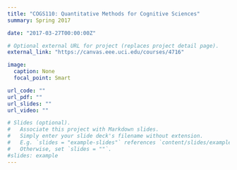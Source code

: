 ```yaml
---
title: "COGS110: Quantitative Methods for Cognitive Sciences"
summary: Spring 2017

date: "2017-03-27T00:00:00Z"

# Optional external URL for project (replaces project detail page).
external_link: "https://canvas.eee.uci.edu/courses/4716"

image:
  caption: None
  focal_point: Smart

url_code: ""
url_pdf: ""
url_slides: ""
url_video: ""

# Slides (optional).
#   Associate this project with Markdown slides.
#   Simply enter your slide deck's filename without extension.
#   E.g. `slides = "example-slides"` references `content/slides/example-slides.md`.
#   Otherwise, set `slides = ""`.
#slides: example
---
```




